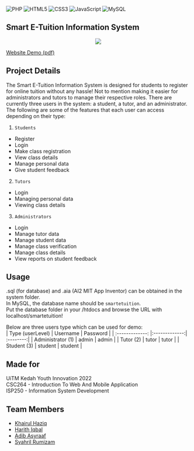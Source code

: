![PHP](https://img.shields.io/badge/php-%23777BB4.svg?style=for-the-badge&logo=php&logoColor=white)
![HTML5](https://img.shields.io/badge/html5-%23E34F26.svg?style=for-the-badge&logo=html5&logoColor=white)
![CSS3](https://img.shields.io/badge/css3-%231572B6.svg?style=for-the-badge&logo=css3&logoColor=white)
![JavaScript](https://img.shields.io/badge/javascript-%23323330.svg?style=for-the-badge&logo=javascript&logoColor=%23F7DF1E)
![MySQL](https://img.shields.io/badge/mysql-%2300f.svg?style=for-the-badge&logo=mysql&logoColor=white)

## Smart E-Tuition Information System

<p align="center">
  <img src="https://cdn.discordapp.com/attachments/966509177319063632/996631813185339392/Poster_Smart_E-Tuition2.png">
</p>

<a href='/documentation/Website Demo Smart E-Tuition.pdf'>
Website Demo (pdf)
</a>

## Project Details
The Smart E-Tuition Information System is designed for students to register for online tuition without any hassle! Not to mention making it easier for administrators and tutors to manage their respective roles. There are currently three users in the system: a student, a tutor, and an administrator. The following are some of the features that each user can access depending on their type:
1. `Students`
* Register
* Login
* Make class registration
* View class details
* Manage personal data
* Give student feedback

2. `Tutors`
* Login
* Managing personal data
* Viewing class details


3. `Administrators`
* Login 
* Manage tutor data
* Manage student data
* Manage class verification
* Manage class details
* View reports on student feedback


## Usage
.sql (for database) and .aia (AI2 MIT App Inventor) can be obtained in the system folder.<br>
In MySQL, the database name should be `smartetuition`.<br>
Put the database folder in your /htdocs and browse the URL with localhost/smartetuition!

Below are three users type which can be used for demo:<br>
| Type (userLevel)          | Username      | Password |
| :-------------: |:-------------:| :--------:|
| Administrator (1) | admin         | admin    |
| Tutor (2)        | tutor          | tutor     |
| Student (3)      | student        | student   |

## Made for 
UiTM Kedah Youth Innovation 2022 <br>
CSC264 - Introduction To Web And Mobile Application <br>
ISP250 - Information System Development

## Team Members
* [Khairul Haziq](https://github.com/Kyziq)
* [Harith Iqbal](https://github.com/mishumiyamizu)
* [Adib Asyraaf](https://github.com/lildibbb)
* [Syahril Rumizam](https://github.com/reason61)


